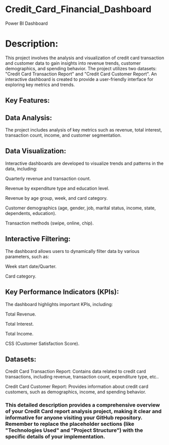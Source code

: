 # Credit_Card_Financial_Dashboard
Power BI Dashboard

# Description:

This project involves the analysis and visualization of credit card transaction and customer data to gain insights into revenue trends, customer demographics, and spending behavior. The project utilizes two datasets: "Credit Card Transaction Report" and "Credit Card Customer Report". An interactive dashboard is created to provide a user-friendly interface for exploring key metrics and trends.   

## Key Features:

## Data Analysis: 

The project includes analysis of key metrics such as revenue, total interest, transaction count, income, and customer segmentation. 

## Data Visualization: 

Interactive dashboards are developed to visualize trends and patterns in the data, including:

Quarterly revenue and transaction count.

Revenue by expenditure type and education level. 

Revenue by age group, week, and card category.   

Customer demographics (age, gender, job, marital status, income, state, dependents, education).   

Transaction methods (swipe, online, chip). 

## Interactive Filtering: 

The dashboard allows users to dynamically filter data by various parameters, such as:

Week start date/Quarter. 

Card category.   

## Key Performance Indicators (KPIs): 

The dashboard highlights important KPIs, including:

Total Revenue.   

Total Interest.   

Total Income.   

CSS (Customer Satisfaction Score).   

## Datasets:

Credit Card Transaction Report: Contains data related to credit card transactions, including revenue, transaction count, expenditure type, etc..

Credit Card Customer Report: Provides information about credit card customers, such as demographics, income, and spending behavior.   

### This detailed description provides a comprehensive overview of your Credit Card report analysis project, making it clear and informative for anyone visiting your GitHub repository. Remember to replace the placeholder sections (like "Technologies Used" and "Project Structure") with the specific details of your implementation.


